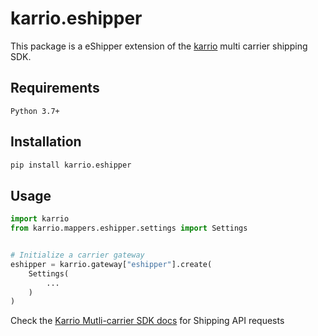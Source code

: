 
# karrio.eshipper

This package is a eShipper extension of the [karrio](https://pypi.org/project/karrio) multi carrier shipping SDK.

## Requirements

`Python 3.7+`

## Installation

```bash
pip install karrio.eshipper
```

## Usage

```python
import karrio
from karrio.mappers.eshipper.settings import Settings


# Initialize a carrier gateway
eshipper = karrio.gateway["eshipper"].create(
    Settings(
        ...
    )
)
```

Check the [Karrio Mutli-carrier SDK docs](https://docs.karrio.io) for Shipping API requests
